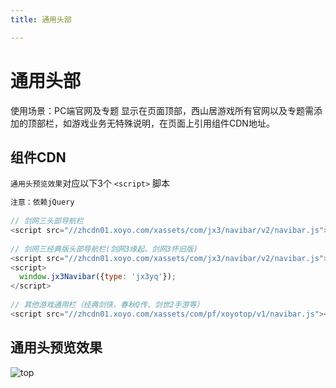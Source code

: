 ```yaml
---
title: 通用头部

---
```

# 通用头部
使用场景：PC端官网及专题
显示在页面顶部，西山居游戏所有官网以及专题需添加的顶部栏，如游戏业务无特殊说明，在页面上引用组件CDN地址。

## 组件CDN

`通用头预览效果`对应以下3个 `<script>` 脚本

```javascript
注意：依赖jQuery
    
// 剑网三头部导航栏
<script src="//zhcdn01.xoyo.com/xassets/com/jx3/navibar/v2/navibar.js"></script>
    
// 剑网三经典版头部导航栏(剑网3缘起、剑网3怀旧版)
<script src="//zhcdn01.xoyo.com/xassets/com/jx3/navibar/v2/navibar.js"></script>
<script>
  window.jx3Navibar({type: 'jx3yq'});
</script>
    
// 其他游戏通用栏（经典剑侠、春秋Q传、剑世2手游等）
<script src="//zhcdn01.xoyo.com/xassets/com/pf/xoyotop/v1/navibar.js"></script>
```

## 通用头预览效果

![top](https://xfe.seasungame.com/assets/2021/01/06/xfe/top.png)
